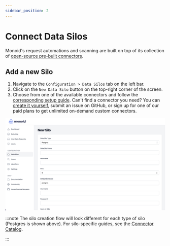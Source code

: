 ```yaml
---
sidebar_position: 2
---
```


# Connect Data Silos

Monoid's request automations and scanning are built on top of its collection of [open-source pre-built connectors](category/connector-catalog).

## Add a new Silo

1. Navigate to the `Configuration > Data Silos` tab on the left bar.
2. Click on the `New Data
Silo` button on the top-right corner of the screen.
3. Choose from one of the available connectors and follow the [corresponding setup guide](category/connector-catalog/data-silo-guides). Can't find a connector you need? You can [create it yourself](category/build-a-connector), submit an issue on GitHub, or sign up for one of our paid plans to get unlimited on-demand custom connectors.

![Creating a Postgres Silo](../img/postgres-silo.png)

:::note
The silo creation flow will look different for each type of silo (Postgres is shown above). For silo-specific guides, see the [Connector Catalog](category/connector-catalog).

:::

